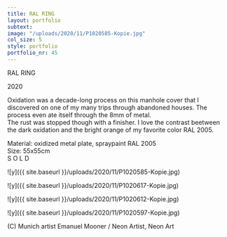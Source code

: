 ```yaml
---
title: RAL RING
layout: portfolio
subtext: 
image: "/uploads/2020/11/P1020585-Kopie.jpg"
col_size: 5
style: portfolio
portfolio_nr: 45
---
```

RAL RING

2020

Oxidation was a decade-long process on this manhole cover that I discovered on one of my many trips through abandoned houses. The process even ate itself through the 8mm of metal.  
The rust was stopped though with a finisher. I love the contrast beetween the dark oxidation and the bright orange of my favorite color RAL 2005.

Material: oxidized metal plate, spraypaint RAL 2005  
Size: 55x55cm  
S O L D

![y]({{ site.baseurl }}/uploads/2020/11/P1020585-Kopie.jpg)

![y]({{ site.baseurl }}/uploads/2020/11/P1020617-Kopie.jpg)

![y]({{ site.baseurl }}/uploads/2020/11/P1020612-Kopie.jpg)

![y]({{ site.baseurl }}/uploads/2020/11/P1020597-Kopie.jpg)

(C) Munich artist Emanuel Mooner / Neon Artist, Neon Art
